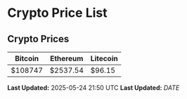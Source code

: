 # Crypto Price List

## Crypto Prices
| Bitcoin | Ethereum | Litecoin |
| ------- | -------- | -------- |
| $108747 | $2537.54 | $96.15 |
**Last Updated:** 2025-05-24 21:50 UTC
**Last Updated:** $DATE$
